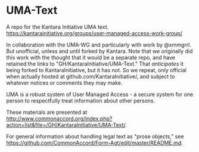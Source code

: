 # UMA-Text
A repo for the Kantara Initiative UMA text.  https://kantarainitiative.org/groups/user-managed-access-work-group/

In collaboration with the UMA-WG and particularly with work by @xmmgrrl. But unofficial, unless and until forked by Kantara.   Note that we originally did this work with the thought that it would be a separate repo, and have retained the links to "GH/KantaraInitiative/UMA-Text."  That <i>anticipates</i> it being forked to KantaraInitiative, but it has not.  So we repeat, only official when actually hosted at github.com/KantaraInitiative/, and subject to whatever notices or comments they may make.

UMA is a robust system of User Managed Access - a secure system for one person to respectfully treat information about other persons.

These materials are presented at http://www.commonaccord.org/index.php?action=list&file=/GH/KantaraInitiative/UMA-Text/.

For general information about handling legal text as "prose objects," see https://github.com/CommonAccord/Form-Agt/edit/master/README.md.
